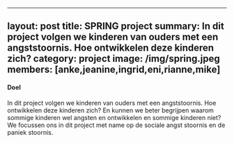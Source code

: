 
---
layout: post
title: SPRING project
summary: In dit project volgen we kinderen van ouders met een angststoornis. Hoe ontwikkelen deze kinderen zich? 
category: project
image: /img/spring.jpeg
members: [anke,jeanine,ingrid,eni,rianne,mike]
---


#### Doel
In dit project volgen we kinderen van ouders met een angststoornis. Hoe ontwikkelen deze kinderen zich? En kunnen we beter begrijpen waarom sommige kinderen wel angsten en ontwikkelen en sommige kinderen niet? We focussen ons in dit project met name op de sociale angst stoornis en de paniek stoornis. 
<br>
<br>
<br>
